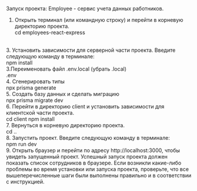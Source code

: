 Запуск проекта: Employee - сервис учета данных работников.

1. Открыть терминал (или командную строку) и перейти в корневую директорию проекта.
   <br>
cd employees-react-express
 <br>
3. Установить зависимости для серверной части проекта. Введите следующую команду в терминале:
 <br>
npm install
 <br>
3.Переименовать файл .env.local (убрать .local)
 <br>
.env
 <br>
4. Сгенерировать типы
 <br>
npx prisma generate
 <br>
5. Создать базу данных и сделать миграцию
 <br>
npx prisma migrate dev
 <br>
6. Перейти в директорию client и установить зависимости для клиентской части проекта.
 <br>
cd client
npm install
 <br>
7. Вернуться в корневую директорию проекта.
 <br>
cd ..
 <br>
8. Запустить проект. Введите следующую команду в терминале:
 <br>
npm run dev
 <br>
9. Открыть браузер и перейти по адресу http://localhost:3000, чтобы увидеть запущенный проект.
Успешный запуск проекта должен показать список сотрудников в браузере. Если возникли какие-либо проблемы во время установки или запуска проекта, проверьте, что все вышеперечисленные шаги были выполнены правильно и в соответствии с инструкцией.
